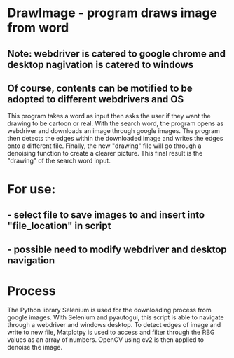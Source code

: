 # DrawImage  - program draws image from word
## Note: webdriver is catered to google chrome and desktop nagivation is catered to windows
## Of course, contents can be motified to be adopted to different webdrivers and OS
This program takes a word as input then asks the user if they want the drawing to be cartoon or real. With the search word, the program opens as webdriver and downloads an image through google images. The program then detects the edges within the downloaded image and writes the edges onto a different file. Finally, the new "drawing" file will go through a denoising function to create a clearer picture. This final result is the "drawing" of the search word input.

# For use: 
## - select file to save images to and insert into "file_location" in script
## - possible need to modify webdriver and desktop navigation

# Process
The Python library Selenium is used for the downloading process from google images. With Selenium and pyautogui, this script is able to navigate through a webdriver and windows desktop.  To detect edges of image and write to new file, Matplotpy is used to access and filter through the RBG values as an array of numbers. OpenCV using cv2 is then applied to denoise the image.
